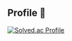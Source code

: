 ## Profile 👋

[![Solved.ac Profile](http://mazassumnida.wtf/api/v2/generate_badge?boj=iuholic9983)](https://solved.ac/iuholic9983/)

<!--
**winterholic/winterholic** is a ✨ _special_ ✨ repository because its `README.md` (this file) appears on your GitHub profile.

Here are some ideas to get you started:

- 🔭 I’m currently working on ...
- 🌱 I’m currently learning ...
- 👯 I’m looking to collaborate on ...
- 🤔 I’m looking for help with ...
- 💬 Ask me about ...
- 📫 How to reach me: ...
- 😄 Pronouns: ...
- ⚡ Fun fact: ...
-->
